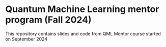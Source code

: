 # Quantum Machine Learning mentor program (Fall 2024)

This repository contains slides and code from QML Mentor course started on September 2024